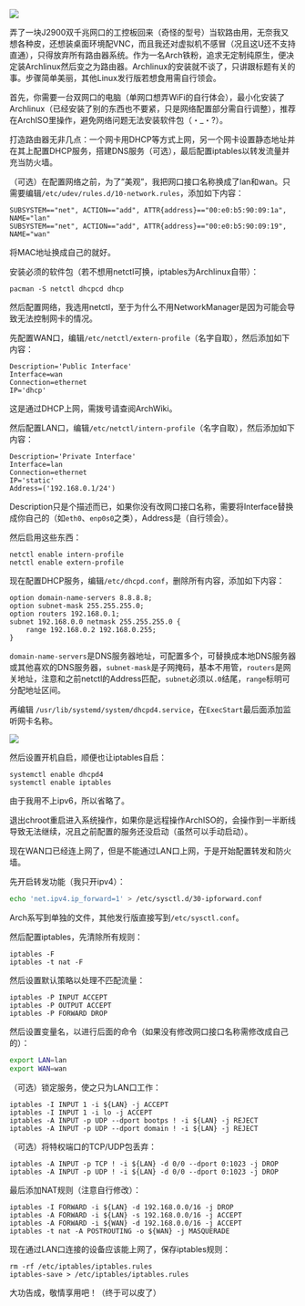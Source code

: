 ![](https://cdn.jsdelivr.net/gh/wenxuanjun/CDN@master/images/blog/13/1.jpg)

弄了一块J2900双千兆网口的工控板回来（奇怪的型号）当软路由用，无奈我又想各种皮，还想装桌面环境配VNC，而且我还对虚拟机不感冒（况且这U还不支持直通），只得放弃所有路由器系统。作为一名Arch铁粉，追求无定制纯原生，便决定装Archlinux然后变之为路由器。Archlinux的安装就不谈了，只讲跟标题有关的事。步骤简单美丽，其他Linux发行版若想食用需自行领会。

首先，你需要一台双网口的电脑（单网口想弄WiFi的自行体会），最小化安装了Archlinux（已经安装了别的东西也不要紧，只是网络配置部分需自行调整），推荐在ArchISO里操作，避免网络问题无法安装软件包（・_・?）。

打造路由器无非几点：一个网卡用DHCP等方式上网，另一个网卡设置静态地址并在其上配置DHCP服务，搭建DNS服务（可选），最后配置iptables以转发流量并充当防火墙。

（可选）在配置网络之前，为了”美观”，我把网口接口名称换成了lan和wan。只需要编辑`/etc/udev/rules.d/10-network.rules`，添加如下内容：

```shell
SUBSYSTEM=="net", ACTION=="add", ATTR{address}=="00:e0:b5:90:09:1a", NAME="lan" 
SUBSYSTEM=="net", ACTION=="add", ATTR{address}=="00:e0:b5:90:09:19", NAME="wan"
```

将MAC地址换成自己的就好。

安装必须的软件包（若不想用netctl可换，iptables为Archlinux自带）：

```shell
pacman -S netctl dhcpcd dhcp
```

然后配置网络，我选用netctl，至于为什么不用NetworkManager是因为可能会导致无法控制网卡的情况。

先配置WAN口，编辑`/etc/netctl/extern-profile`（名字自取），然后添加如下内容：

```shell
Description='Public Interface'
Interface=wan
Connection=ethernet
IP='dhcp'
```

这是通过DHCP上网，需拨号请查阅ArchWiki。

然后配置LAN口，编辑`/etc/netctl/intern-profile`（名字自取），然后添加如下内容：

```shell
Description='Private Interface'
Interface=lan
Connection=ethernet
IP='static'
Address=('192.168.0.1/24')
```

Description只是个描述而已，如果你没有改网口接口名称，需要将Interface替换成你自己的（如`eth0`、`enp0s0`之类），Address是（自行领会）。

然后启用这些东西：

```shell
netctl enable intern-profile 
netctl enable extern-profile
```

现在配置DHCP服务，编辑`/etc/dhcpd.conf`，删除所有内容，添加如下内容：

```shell
option domain-name-servers 8.8.8.8;
option subnet-mask 255.255.255.0;
option routers 192.168.0.1;
subnet 192.168.0.0 netmask 255.255.255.0 {
	range 192.168.0.2 192.168.0.255;
}
```

`domain-name-servers`是DNS服务器地址，可配置多个，可替换成本地DNS服务器或其他喜欢的DNS服务器，`subnet-mask`是子网掩码，基本不用管，`routers`是网关地址，注意和之前netctl的Address匹配，`subnet`必须以`.0`结尾，`range`标明可分配地址区间。

再编辑 `/usr/lib/systemd/system/dhcpd4.service`，在`ExecStart`最后面添加监听网卡名称。

![](https://cdn.jsdelivr.net/gh/wenxuanjun/CDN@master/images/blog/13/2.jpg)

然后设置开机自启，顺便也让iptables自启：

```shell
systemctl enable dhcpd4
systemctl enable iptables
```

由于我用不上ipv6，所以省略了。

退出chroot重启进入系统操作，如果你是远程操作ArchISO的，会操作到一半断线导致无法继续，况且之前配置的服务还没启动（虽然可以手动启动）。

现在WAN口已经连上网了，但是不能通过LAN口上网，于是开始配置转发和防火墙。

先开启转发功能（我只开ipv4）：

```bash
echo 'net.ipv4.ip_forward=1' > /etc/sysctl.d/30-ipforward.conf
```

Arch系写到单独的文件，其他发行版直接写到`/etc/sysctl.conf`。

然后配置iptables，先清除所有规则：

```shell
iptables -F 
iptables -t nat -F
```

然后设置默认策略以处理不匹配流量：

```shell
iptables -P INPUT ACCEPT 
iptables -P OUTPUT ACCEPT 
iptables -P FORWARD DROP
```

然后设置变量名，以进行后面的命令（如果没有修改网口接口名称需修改成自己的）：

```bash
export LAN=lan 
export WAN=wan
```

（可选）锁定服务，使之只为LAN口工作：

```shell
iptables -I INPUT 1 -i ${LAN} -j ACCEPT 
iptables -I INPUT 1 -i lo -j ACCEPT 
iptables -A INPUT -p UDP --dport bootps ! -i ${LAN} -j REJECT 
iptables -A INPUT -p UDP --dport domain ! -i ${LAN} -j REJECT
```

（可选）将特权端口的TCP/UDP包丢弃：

```shell
iptables -A INPUT -p TCP ! -i ${LAN} -d 0/0 --dport 0:1023 -j DROP 
iptables -A INPUT -p UDP ! -i ${LAN} -d 0/0 --dport 0:1023 -j DROP
```

最后添加NAT规则（注意自行修改）：

```shell
iptables -I FORWARD -i ${LAN} -d 192.168.0.0/16 -j DROP 
iptables -A FORWARD -i ${LAN} -s 192.168.0.0/16 -j ACCEPT 
iptables -A FORWARD -i ${WAN} -d 192.168.0.0/16 -j ACCEPT 
iptables -t nat -A POSTROUTING -o ${WAN} -j MASQUERADE
```

现在通过LAN口连接的设备应该能上网了，保存iptables规则：

```shell
rm -rf /etc/iptables/iptables.rules 
iptables-save > /etc/iptables/iptables.rules
```

大功告成，敬情享用吧！（终于可以皮了） 
